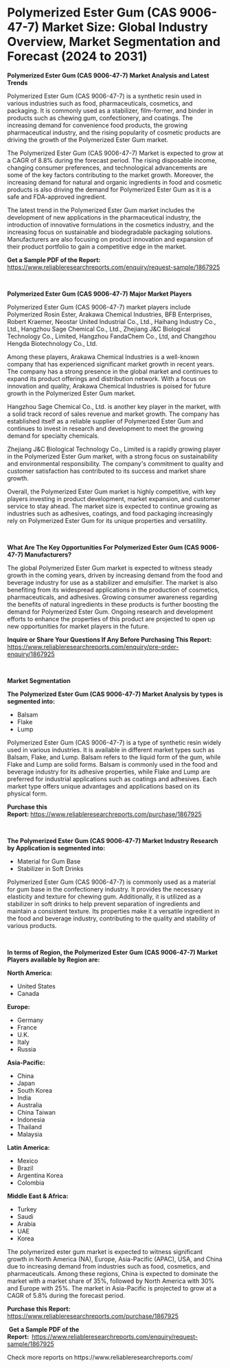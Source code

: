 <p><h1>Polymerized Ester Gum (CAS 9006-47-7) Market Size: Global Industry Overview, Market Segmentation and Forecast (2024 to 2031)</h1></p><p><strong>Polymerized Ester Gum (CAS 9006-47-7) Market Analysis and Latest Trends</strong></p>
<p><p>Polymerized Ester Gum (CAS 9006-47-7) is a synthetic resin used in various industries such as food, pharmaceuticals, cosmetics, and packaging. It is commonly used as a stabilizer, film-former, and binder in products such as chewing gum, confectionery, and coatings. The increasing demand for convenience food products, the growing pharmaceutical industry, and the rising popularity of cosmetic products are driving the growth of the Polymerized Ester Gum market.</p><p>The Polymerized Ester Gum (CAS 9006-47-7) Market is expected to grow at a CAGR of 8.8% during the forecast period. The rising disposable income, changing consumer preferences, and technological advancements are some of the key factors contributing to the market growth. Moreover, the increasing demand for natural and organic ingredients in food and cosmetic products is also driving the demand for Polymerized Ester Gum as it is a safe and FDA-approved ingredient.</p><p>The latest trend in the Polymerized Ester Gum market includes the development of new applications in the pharmaceutical industry, the introduction of innovative formulations in the cosmetics industry, and the increasing focus on sustainable and biodegradable packaging solutions. Manufacturers are also focusing on product innovation and expansion of their product portfolio to gain a competitive edge in the market.</p></p>
<p><strong>Get a Sample PDF of the Report:&nbsp;</strong> <a href="https://www.reliableresearchreports.com/enquiry/request-sample/1867925">https://www.reliableresearchreports.com/enquiry/request-sample/1867925</a></p>
<p>&nbsp;</p>
<p><strong>Polymerized Ester Gum (CAS 9006-47-7) Major Market Players</strong></p>
<p><p>Polymerized Ester Gum (CAS 9006-47-7) market players include Polymerized Rosin Ester, Arakawa Chemical Industries, BFB Enterprises, Robert Kraemer, Neostar United Industrial Co., Ltd., Haihang Industry Co., Ltd., Hangzhou Sage Chemical Co., Ltd., Zhejiang J&C Biological Technology Co., Limited, Hangzhou FandaChem Co., Ltd, and Changzhou Hengda Biotechnology Co., Ltd.</p><p>Among these players, Arakawa Chemical Industries is a well-known company that has experienced significant market growth in recent years. The company has a strong presence in the global market and continues to expand its product offerings and distribution network. With a focus on innovation and quality, Arakawa Chemical Industries is poised for future growth in the Polymerized Ester Gum market.</p><p>Hangzhou Sage Chemical Co., Ltd. is another key player in the market, with a solid track record of sales revenue and market growth. The company has established itself as a reliable supplier of Polymerized Ester Gum and continues to invest in research and development to meet the growing demand for specialty chemicals.</p><p>Zhejiang J&C Biological Technology Co., Limited is a rapidly growing player in the Polymerized Ester Gum market, with a strong focus on sustainability and environmental responsibility. The company's commitment to quality and customer satisfaction has contributed to its success and market share growth.</p><p>Overall, the Polymerized Ester Gum market is highly competitive, with key players investing in product development, market expansion, and customer service to stay ahead. The market size is expected to continue growing as industries such as adhesives, coatings, and food packaging increasingly rely on Polymerized Ester Gum for its unique properties and versatility.</p></p>
<p>&nbsp;</p>
<p><strong>What Are The Key Opportunities For Polymerized Ester Gum (CAS 9006-47-7) Manufacturers?</strong></p>
<p><p>The global Polymerized Ester Gum market is expected to witness steady growth in the coming years, driven by increasing demand from the food and beverage industry for use as a stabilizer and emulsifier. The market is also benefiting from its widespread applications in the production of cosmetics, pharmaceuticals, and adhesives. Growing consumer awareness regarding the benefits of natural ingredients in these products is further boosting the demand for Polymerized Ester Gum. Ongoing research and development efforts to enhance the properties of this product are projected to open up new opportunities for market players in the future.</p></p>
<p><strong>Inquire or Share Your Questions If Any Before Purchasing This Report:</strong> <a href="https://www.reliableresearchreports.com/enquiry/pre-order-enquiry/1867925">https://www.reliableresearchreports.com/enquiry/pre-order-enquiry/1867925</a></p>
<p>&nbsp;</p>
<p><strong>Market Segmentation</strong></p>
<p><strong>The Polymerized Ester Gum (CAS 9006-47-7) Market Analysis by types is segmented into:</strong></p>
<p><ul><li>Balsam</li><li>Flake</li><li>Lump</li></ul></p>
<p><p>Polymerized Ester Gum (CAS 9006-47-7) is a type of synthetic resin widely used in various industries. It is available in different market types such as Balsam, Flake, and Lump. Balsam refers to the liquid form of the gum, while Flake and Lump are solid forms. Balsam is commonly used in the food and beverage industry for its adhesive properties, while Flake and Lump are preferred for industrial applications such as coatings and adhesives. Each market type offers unique advantages and applications based on its physical form.</p></p>
<p><strong>Purchase this Report:&nbsp;</strong><a href="https://www.reliableresearchreports.com/purchase/1867925">https://www.reliableresearchreports.com/purchase/1867925</a></p>
<p>&nbsp;</p>
<p><strong>The Polymerized Ester Gum (CAS 9006-47-7) Market Industry Research by Application is segmented into:</strong></p>
<p><ul><li>Material for Gum Base</li><li>Stabilizer in Soft Drinks</li></ul></p>
<p><p>Polymerized Ester Gum (CAS 9006-47-7) is commonly used as a material for gum base in the confectionery industry. It provides the necessary elasticity and texture for chewing gum. Additionally, it is utilized as a stabilizer in soft drinks to help prevent separation of ingredients and maintain a consistent texture. Its properties make it a versatile ingredient in the food and beverage industry, contributing to the quality and stability of various products.</p></p>
<p>&nbsp;</p>
<p><strong>In terms of Region, the Polymerized Ester Gum (CAS 9006-47-7) Market Players available by Region are:</strong></p>
<p>
    <p> <strong> North America: </strong>
        <ul>
            <li>United States</li>
            <li>Canada</li>
        </ul>
        </p> 
    <p> <strong> Europe: </strong>
        <ul>
            <li>Germany</li>
            <li>France</li>
            <li>U.K.</li>
            <li>Italy</li>
            <li>Russia</li>
        </ul>
        </p> 
    <p> <strong> Asia-Pacific: </strong>
        <ul>
            <li>China</li>
            <li>Japan</li>
            <li>South Korea</li>
            <li>India</li>
            <li>Australia</li>
            <li>China Taiwan</li>
            <li>Indonesia</li>
            <li>Thailand</li>
            <li>Malaysia</li>
        </ul>
        </p> 
    <p> <strong> Latin America: </strong>
        <ul>
            <li>Mexico</li>
            <li>Brazil</li>
            <li>Argentina Korea</li>
            <li>Colombia</li>
        </ul>
        </p> 
    <p> <strong> Middle East & Africa: </strong>
        <ul>
            <li>Turkey</li>
            <li>Saudi</li>
            <li>Arabia</li>
            <li>UAE</li>
            <li>Korea</li>
        </ul>
    </p>
    </p>
<p><p>The polymerized ester gum market is expected to witness significant growth in North America (NA), Europe, Asia-Pacific (APAC), USA, and China due to increasing demand from industries such as food, cosmetics, and pharmaceuticals. Among these regions, China is expected to dominate the market with a market share of 35%, followed by North America with 30% and Europe with 25%. The market in Asia-Pacific is projected to grow at a CAGR of 5.8% during the forecast period.</p></p>
<p><strong>Purchase this Report: </strong><a href="https://www.reliableresearchreports.com/purchase/1867925">https://www.reliableresearchreports.com/purchase/1867925</a></p>
<p>&nbsp;<strong>Get a Sample PDF of the Report:&nbsp;&nbsp;</strong><a href="https://www.reliableresearchreports.com/enquiry/request-sample/1867925">https://www.reliableresearchreports.com/enquiry/request-sample/1867925</a></p>
<p><strong></strong></p>
<p>Check more reports on https://www.reliableresearchreports.com/</p>